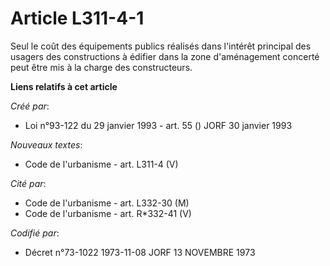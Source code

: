 # Article L311-4-1

Seul le coût des équipements publics réalisés dans l'intérêt principal des usagers des constructions à édifier dans la zone
d'aménagement concerté peut être mis à la charge des constructeurs.

**Liens relatifs à cet article**

_Créé par_:

  - Loi n°93-122 du 29 janvier 1993 - art. 55 () JORF 30 janvier 1993

_Nouveaux textes_:

  - Code de l'urbanisme - art. L311-4 (V)

_Cité par_:

  - Code de l'urbanisme - art. L332-30 (M)
  - Code de l'urbanisme - art. R*332-41 (V)

_Codifié par_:

  - Décret n°73-1022 1973-11-08 JORF 13 NOVEMBRE 1973
